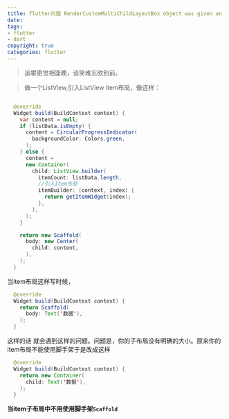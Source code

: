 ```yaml
---
title: flutter问题 RenderCustomMultiChildLayoutBox object was given an infinite size during layout.
date: 
tags: 
- flutter 
- dart 
copyright: true
categories: flutter
---
```




<blockquote class="blockquote-center">追攀更觉相逢晚，谈笑难忘欲别前。</blockquote>

<!-- more -->

> 做一个ListView,引入ListView item布局，像这样：

```Java

  @override
  Widget build(BuildContext context) {
    var content = null;
    if (listData.isEmpty) {
      content = CircularProgressIndicator(
        backgroundColor: Colors.green,
      );
    } else {
      content =
      new Container(
        child: ListView.builder(
          itemCount: listData.length,
          //引入Item布局
          itemBuilder: (context, index) {
            return getItemWidget(index);
          },
        ),
      );
    }

    return new Scaffold(
      body: new Center(
        child: content,
      ),
    );
  }
```
当item布局这样写时候，
```Java
  @override
  Widget build(BuildContext context) {
    return Scaffold(
      body: Text('数据'),
    );
  }
```

这样的话  就会遇到这样的问题。问题是，你的子布局没有明确的大小。原来你的item布局不能使用脚手架于是改成这样
```Java
  @override
  Widget build(BuildContext context) {
    return new Container(
      child: Text('数据'),
    );
  }
```

**当item子布局中不用使用脚手架`Scaffold`**
